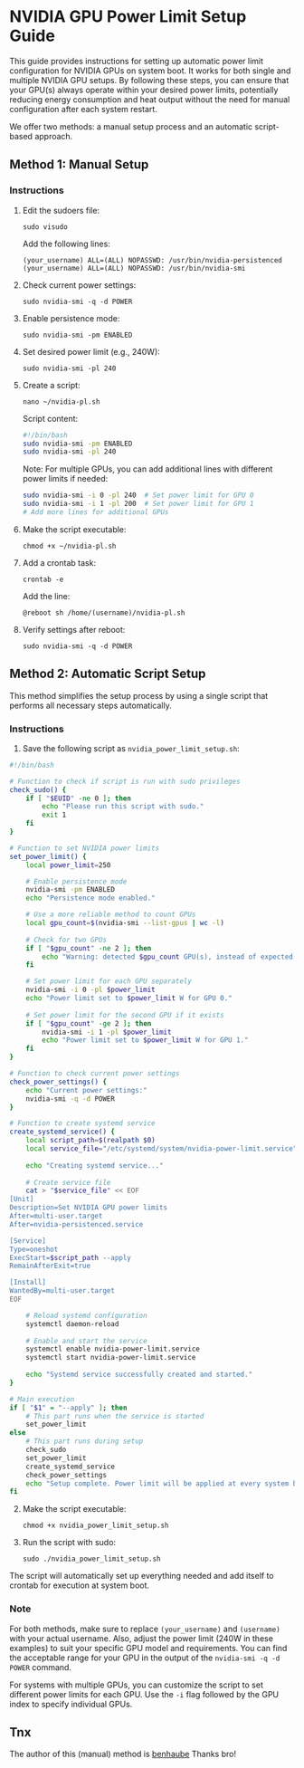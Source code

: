 # NVIDIA GPU Power Limit Setup Guide

This guide provides instructions for setting up automatic power limit configuration for NVIDIA GPUs on system boot. It works for both single and multiple NVIDIA GPU setups. By following these steps, you can ensure that your GPU(s) always operate within your desired power limits, potentially reducing energy consumption and heat output without the need for manual configuration after each system restart.

We offer two methods: a manual setup process and an automatic script-based approach.

## Method 1: Manual Setup

### Instructions

1. Edit the sudoers file:
   ```
   sudo visudo
   ```
   Add the following lines:
   ```
   (your_username) ALL=(ALL) NOPASSWD: /usr/bin/nvidia-persistenced
   (your_username) ALL=(ALL) NOPASSWD: /usr/bin/nvidia-smi
   ```

2. Check current power settings:
   ```
   sudo nvidia-smi -q -d POWER
   ```

3. Enable persistence mode:
   ```
   sudo nvidia-smi -pm ENABLED
   ```

4. Set desired power limit (e.g., 240W):
   ```
   sudo nvidia-smi -pl 240
   ```

5. Create a script:
   ```
   nano ~/nvidia-pl.sh
   ```
   Script content:
   ```bash
   #!/bin/bash
   sudo nvidia-smi -pm ENABLED
   sudo nvidia-smi -pl 240
   ```
   Note: For multiple GPUs, you can add additional lines with different power limits if needed:
   ```bash
   sudo nvidia-smi -i 0 -pl 240  # Set power limit for GPU 0
   sudo nvidia-smi -i 1 -pl 200  # Set power limit for GPU 1
   # Add more lines for additional GPUs
   ```

6. Make the script executable:
   ```
   chmod +x ~/nvidia-pl.sh
   ```

7. Add a crontab task:
   ```
   crontab -e
   ```
   Add the line:
   ```
   @reboot sh /home/(username)/nvidia-pl.sh
   ```

8. Verify settings after reboot:
   ```
   sudo nvidia-smi -q -d POWER
   ```

## Method 2: Automatic Script Setup

This method simplifies the setup process by using a single script that performs all necessary steps automatically.

### Instructions

1. Save the following script as `nvidia_power_limit_setup.sh`:

```bash
#!/bin/bash

# Function to check if script is run with sudo privileges
check_sudo() {
    if [ "$EUID" -ne 0 ]; then
        echo "Please run this script with sudo."
        exit 1
    fi
}

# Function to set NVIDIA power limits
set_power_limit() {
    local power_limit=250

    # Enable persistence mode
    nvidia-smi -pm ENABLED
    echo "Persistence mode enabled."

    # Use a more reliable method to count GPUs
    local gpu_count=$(nvidia-smi --list-gpus | wc -l)
    
    # Check for two GPUs
    if [ "$gpu_count" -ne 2 ]; then
        echo "Warning: detected $gpu_count GPU(s), instead of expected 2."
    fi

    # Set power limit for each GPU separately
    nvidia-smi -i 0 -pl $power_limit
    echo "Power limit set to $power_limit W for GPU 0."
    
    # Set power limit for the second GPU if it exists
    if [ "$gpu_count" -ge 2 ]; then
        nvidia-smi -i 1 -pl $power_limit
        echo "Power limit set to $power_limit W for GPU 1."
    fi
}

# Function to check current power settings
check_power_settings() {
    echo "Current power settings:"
    nvidia-smi -q -d POWER
}

# Function to create systemd service
create_systemd_service() {
    local script_path=$(realpath $0)
    local service_file="/etc/systemd/system/nvidia-power-limit.service"
    
    echo "Creating systemd service..."
    
    # Create service file
    cat > "$service_file" << EOF
[Unit]
Description=Set NVIDIA GPU power limits
After=multi-user.target
After=nvidia-persistenced.service

[Service]
Type=oneshot
ExecStart=$script_path --apply
RemainAfterExit=true

[Install]
WantedBy=multi-user.target
EOF

    # Reload systemd configuration
    systemctl daemon-reload
    
    # Enable and start the service
    systemctl enable nvidia-power-limit.service
    systemctl start nvidia-power-limit.service
    
    echo "Systemd service successfully created and started."
}

# Main execution
if [ "$1" = "--apply" ]; then
    # This part runs when the service is started
    set_power_limit
else
    # This part runs during setup
    check_sudo
    set_power_limit
    create_systemd_service
    check_power_settings
    echo "Setup complete. Power limit will be applied at every system boot."
fi
```

2. Make the script executable:
   ```
   chmod +x nvidia_power_limit_setup.sh
   ```

3. Run the script with sudo:
   ```
   sudo ./nvidia_power_limit_setup.sh
   ```

The script will automatically set up everything needed and add itself to crontab for execution at system boot.

### Note
For both methods, make sure to replace `(your_username)` and `(username)` with your actual username. Also, adjust the power limit (240W in these examples) to suit your specific GPU model and requirements. You can find the acceptable range for your GPU in the output of the `nvidia-smi -q -d POWER` command.

For systems with multiple GPUs, you can customize the script to set different power limits for each GPU. Use the `-i` flag followed by the GPU index to specify individual GPUs.

## Tnx
The author of this (manual) method is [benhaube](https://www.reddit.com/r/Fedora/comments/11lh9nn/set_nvidia_gpu_power_and_temp_limit_on_boot/)
Thanks bro!
